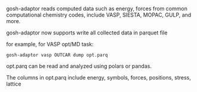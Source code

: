 gosh-adaptor reads computed data such as energy, forces from common
computational chemistry codes, include VASP, SIESTA, MOPAC, GULP, and
more.

gosh-adaptor now supports write all collected data in parquet file

for example, for VASP opt/MD task:

    gosh-adaptor vasp OUTCAR dump opt.parq

opt.parq can be read and analyzed using polars or pandas.

The columns in opt.parq include energy, symbols, forces, positions, stress, lattice

